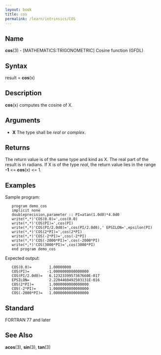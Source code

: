 ```yaml
---
layout: book
title: cos
permalink: /learn/intrinsics/COS
---
```

## __Name__

__cos__(3) - \[MATHEMATICS:TRIGONOMETRIC\] Cosine function
(GFDL)

## __Syntax__

result = __cos__(x)

## __Description__

__cos__(x) computes the cosine of X.

## __Arguments__

  - __X__
    The type shall be _real_ or _complex_.

## __Returns__

The return value is of the same type and kind as X. The real part of the
result is in radians. If X is of the type _real_, the return value lies in
the range __-1__ \<= __cos__(x) \<= 1.

## __Examples__

Sample program:

```
   program demo_cos
   implicit none
   doubleprecision,parameter :: PI=atan(1.0d0)*4.0d0
   write(*,*)'COS(0.0)=',cos(0.0)
   write(*,*)'COS(PI)=',cos(PI)
   write(*,*)'COS(PI/2.0d0)=',cos(PI/2.0d0),' EPSILON=',epsilon(PI)
   write(*,*)'COS(2*PI)=',cos(2*PI)
   write(*,*)'COS(-2*PI)=',cos(-2*PI)
   write(*,*)'COS(-2000*PI)=',cos(-2000*PI)
   write(*,*)'COS(3000*PI)=',cos(3000*PI)
   end program demo_cos
```

Expected output:

```
   COS(0.0)=        1.00000000
   COS(PI)=        -1.0000000000000000
   COS(PI/2.0d0)=   6.1232339957367660E-017
   EPSILON=         2.2204460492503131E-016
   COS(2*PI)=       1.0000000000000000
   COS(-2*PI)=      1.0000000000000000
   COS(-2000*PI)=   1.0000000000000000
```

## __Standard__

FORTRAN 77 and later

## __See Also__

__acos__(3), __sin__(3), __tan__(3)
